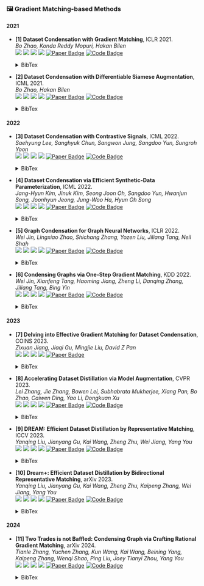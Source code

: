 ### 🖼️ Gradient Matching-based Methods

#### 2021
- **[1] Dataset Condensation with Gradient Matching**, ICLR 2021.  
*Bo Zhao, Konda Reddy Mopuri, Hakan Bilen*  
![](https://img.shields.io/badge/DC-blue) ![](https://img.shields.io/badge/Image_Classification-green) ![](https://img.shields.io/badge/Gradient_Matching-red) ![](https://img.shields.io/badge/Dataset_Condensation-orange)
<a href="https://openreview.net/forum?id=mSAKhLYLSsl"><img src="https://img.shields.io/badge/ICLR-Paper-%23D2691E" alt="Paper Badge"></a>
<a href="https://github.com/VICO-UoE/DatasetCondensation"><img src="https://img.shields.io/badge/GitHub-Code-brightgreen?logo=github" alt="Code Badge"></a>
    <details> <summary>BibTex</summary>

    ```bibtex
    @inproceedings{zhao2021dataset,
    title={Dataset Condensation with Gradient Matching},
    author={Bo Zhao and Konda Reddy Mopuri and Hakan Bilen},
    booktitle={International Conference on Learning Representations},
    year={2021},
    }
    ```

    </details>

- **[2] Dataset Condensation with Differentiable Siamese Augmentation**, ICML 2021.  
*Bo Zhao, Hakan Bilen*  
![](https://img.shields.io/badge/DSA-blue) ![](https://img.shields.io/badge/Image_Classification-green) ![](https://img.shields.io/badge/Gradient_Matching-red) ![](https://img.shields.io/badge/Dataset_Condensation-orange)
<a href="https://proceedings.mlr.press/v139/zhao21a.html"><img src="https://img.shields.io/badge/ICML-Paper-%23D2691E" alt="Paper Badge"></a>
<a href="https://github.com/VICO-UoE/DatasetCondensation"><img src="https://img.shields.io/badge/GitHub-Code-brightgreen?logo=github" alt="Code Badge"></a>
    <details> <summary>BibTex</summary>

    ```bibtex
    @inproceedings{zhao2021dataset,
    title={Dataset condensation with differentiable siamese augmentation},
    author={Zhao, Bo and Bilen, Hakan},
    booktitle={International Conference on Machine Learning},
    year={2021}
    }
    ```

    </details>

#### 2022
- **[3] Dataset Condensation with Contrastive Signals**, ICML 2022.  
*Saehyung Lee, Sanghyuk Chun, Sangwon Jung, Sangdoo Yun, Sungroh Yoon*  
![](https://img.shields.io/badge/DCC-blue) ![](https://img.shields.io/badge/Image_Classification-green) ![](https://img.shields.io/badge/Gradient_Matching-red) ![](https://img.shields.io/badge/Dataset_Condensation-orange)
<a href="https://proceedings.mlr.press/v162/lee22b.html"><img src="https://img.shields.io/badge/ICML-Paper-%23D2691E" alt="Paper Badge"></a>
<a href="https://github.com/Saehyung-Lee/DCC"><img src="https://img.shields.io/badge/GitHub-Code-brightgreen?logo=github" alt="Code Badge"></a>
    <details> <summary>BibTex</summary>

    ```bibtex
    @inproceedings{lee2022dataset,
    title={Dataset condensation with contrastive signals},
    author={Lee, Saehyung and Chun, Sanghyuk and Jung, Sangwon and Yun, Sangdoo and Yoon, Sungroh},
    booktitle={International Conference on Machine Learning},
    year={2022}
    }
    ```

    </details>

- **[4] Dataset Condensation via Efficient Synthetic-Data Parameterization**, ICML 2022.  
*Jang-Hyun Kim, Jinuk Kim, Seong Joon Oh, Sangdoo Yun, Hwanjun Song, Joonhyun Jeong, Jung-Woo Ha, Hyun Oh Song*  
![](https://img.shields.io/badge/IDC-blue) ![](https://img.shields.io/badge/Image_Classification-green) ![](https://img.shields.io/badge/Gradient_Matching-red) ![](https://img.shields.io/badge/Dataset_Condensation-orange)
<a href="https://proceedings.mlr.press/v162/kim22c.html"><img src="https://img.shields.io/badge/ICML-Paper-%23D2691E" alt="Paper Badge"></a>
<a href="https://github.com/snu-mllab/Efficient-Dataset-Condensation"><img src="https://img.shields.io/badge/GitHub-Code-brightgreen?logo=github" alt="Code Badge"></a>
    <details> <summary>BibTex</summary>

    ```bibtex
    @inproceedings{kim2022dataset,
    title={Dataset condensation via efficient synthetic-data parameterization},
    author={Kim, Jang-Hyun and Kim, Jinuk and Oh, Seong Joon and Yun, Sangdoo and Song, Hwanjun and Jeong, Joonhyun and Ha, Jung-Woo and Song, Hyun Oh},
    booktitle={International Conference on Machine Learning},
    year={2022}
    }
    ```

    </details>


- **[5] Graph Condensation for Graph Neural Networks**, ICLR 2022.  
*Wei Jin, Lingxiao Zhao, Shichang Zhang, Yozen Liu, Jiliang Tang, Neil Shah*  
![](https://img.shields.io/badge/GCOND-blue) ![](https://img.shields.io/badge/Graph-green) ![](https://img.shields.io/badge/Gradient_Matching-red) ![](https://img.shields.io/badge/Dataset_Condensation-orange)
<a href="https://openreview.net/forum?id=WLEx3Jo4QaB"><img src="https://img.shields.io/badge/ICLR-Paper-%23D2691E" alt="Paper Badge"></a>
<a href="https://github.com/ChandlerBang/GCond"><img src="https://img.shields.io/badge/GitHub-Code-brightgreen?logo=github" alt="Code Badge"></a>
    <details> <summary>BibTex</summary>

    ```bibtex
    @inproceedings{jin2022graph,
    title={Graph Condensation for Graph Neural Networks},
    author={Wei Jin and Lingxiao Zhao and Shichang Zhang and Yozen Liu and Jiliang Tang and Neil Shah},
    booktitle={International Conference on Learning Representations},
    year={2022}
    }
    ```

    </details>

- **[6] Condensing Graphs via One-Step Gradient Matching**, KDD 2022.  
*Wei Jin, Xianfeng Tang, Haoming Jiang, Zheng Li, Danqing Zhang, Jiliang Tang, Bing Yin*  
![](https://img.shields.io/badge/DosCond-blue) ![](https://img.shields.io/badge/Graph-green) ![](https://img.shields.io/badge/Gradient_Matching-red) ![](https://img.shields.io/badge/Dataset_Condensation-orange)
<a href="https://dl.acm.org/doi/10.1145/3534678.3539429"><img src="https://img.shields.io/badge/KDD-Paper-%23D2691E" alt="Paper Badge"></a>
<a href="https://github.com/amazon-science/doscond"><img src="https://img.shields.io/badge/GitHub-Code-brightgreen?logo=github" alt="Code Badge"></a>
    <details> <summary>BibTex</summary>

    ```bibtex
    @inproceedings{jin2022condensing,
    title={Condensing graphs via one-step gradient matching},
    author={Jin, Wei and Tang, Xianfeng and Jiang, Haoming and Li, Zheng and Zhang, Danqing and Tang, Jiliang and Yin, Bing},
    booktitle={Proceedings of the 28th ACM SIGKDD Conference on Knowledge Discovery and Data Mining},
    year={2022}
    }
    ```

    </details>

#### 2023
- **[7] Delving into Effective Gradient Matching for Dataset Condensation**, COINS 2023.  
*Zixuan Jiang, Jiaqi Gu, Mingjie Liu, David Z Pan*  
![](https://img.shields.io/badge/EGM-blue) ![](https://img.shields.io/badge/Image_Classification-green) ![](https://img.shields.io/badge/Gradient_Matching-red) ![](https://img.shields.io/badge/Dataset_Condensation-orange)
<a href="https://ieeexplore.ieee.org/document/10189244"><img src="https://img.shields.io/badge/COINS-Paper-%23D2691E" alt="Paper Badge"></a>
    <details> <summary>BibTex</summary>

    ```bibtex
    @inproceedings{jiang2023delving,
    title={Delving into effective gradient matching for dataset condensation},
    author={Jiang, Zixuan and Gu, Jiaqi and Liu, Mingjie and Pan, David Z},
    booktitle={2023 IEEE International Conference on Omni-layer Intelligent Systems (COINS)},
    year={2023}
    }
    ```

    </details>

- **[8] Accelerating Dataset Distillation via Model Augmentation**, CVPR 2023.  
*Lei Zhang, Jie Zhang, Bowen Lei, Subhabrata Mukherjee, Xiang Pan, Bo Zhao, Caiwen Ding, Yao Li, Dongkuan Xu*  
![](https://img.shields.io/badge/EDD-blue) ![](https://img.shields.io/badge/Image_Classification-green) ![](https://img.shields.io/badge/Gradient_Matching-red) ![](https://img.shields.io/badge/Dataset_Condensation-orange)
<a href="https://openaccess.thecvf.com/content/CVPR2023/papers/Zhang_Accelerating_Dataset_Distillation_via_Model_Augmentation_CVPR_2023_paper.pdf"><img src="https://img.shields.io/badge/CVPR-Paper-%23D2691E" alt="Paper Badge"></a>
<a href="https://github.com/ncsu-dk-lab/Acc-DD"><img src="https://img.shields.io/badge/GitHub-Code-brightgreen?logo=github" alt="Code Badge"></a>
    <details> <summary>BibTex</summary>

    ```bibtex
    @inproceedings{zhang2023accelerating,
    title={Accelerating dataset distillation via model augmentation},
    author={Zhang, Lei and Zhang, Jie and Lei, Bowen and Mukherjee, Subhabrata and Pan, Xiang and Zhao, Bo and Ding, Caiwen and Li, Yao and Xu, Dongkuan},
    booktitle={Proceedings of the IEEE/CVF Conference on Computer Vision and Pattern Recognition},
    year={2023}
    }
    ```

    </details>

- **[9] DREAM: Efficient Dataset Distillation by Representative Matching**, ICCV 2023.  
*Yanqing Liu, Jianyang Gu, Kai Wang, Zheng Zhu, Wei Jiang, Yang You*  
![](https://img.shields.io/badge/DREAM-blue) ![](https://img.shields.io/badge/Image_Classification-green) ![](https://img.shields.io/badge/Gradient_Matching-red) ![](https://img.shields.io/badge/Dataset_Condensation-orange)
<a href="https://openaccess.thecvf.com/content/ICCV2023/papers/Liu_DREAM_Efficient_Dataset_Distillation_by_Representative_Matching_ICCV_2023_paper.pdf"><img src="https://img.shields.io/badge/ICCV-Paper-%23D2691E" alt="Paper Badge"></a>
<a href="https://github.com/Yanqing0327/DREAM"><img src="https://img.shields.io/badge/GitHub-Code-brightgreen?logo=github" alt="Code Badge"></a>
    <details> <summary>BibTex</summary>

    ```bibtex
    @inproceedings{liu2023dream,
    title={Dream: Efficient dataset distillation by representative matching},
    author={Liu, Yanqing and Gu, Jianyang and Wang, Kai and Zhu, Zheng and Jiang, Wei and You, Yang},
    booktitle={Proceedings of the IEEE/CVF International Conference on Computer Vision},
    year={2023}
    }
    ```

    </details>

- **[10] Dream+: Efficient Dataset Distillation by Bidirectional Representative Matching**, arXiv 2023.  
*Yanqing Liu, Jianyang Gu, Kai Wang, Zheng Zhu, Kaipeng Zhang, Wei Jiang, Yang You*  
![](https://img.shields.io/badge/DREAM+-blue) ![](https://img.shields.io/badge/Image_Classification-green) ![](https://img.shields.io/badge/Gradient_Matching-red) ![](https://img.shields.io/badge/Dataset_Condensation-orange)
<a href="https://arxiv.org/abs/2310.15052"><img src="https://img.shields.io/badge/arXiv-Paper-%23D2691E?logo=arXiv" alt="Paper Badge"></a>
<a href="https://github.com/Yanqing0327/DREAM"><img src="https://img.shields.io/badge/GitHub-Code-brightgreen?logo=github" alt="Code Badge"></a>
    <details> <summary>BibTex</summary>

    ```bibtex
    @article{liu2023dream+,
      title={Dream+: Efficient dataset distillation by bidirectional representative matching},
      author={Liu, Yanqing and Gu, Jianyang and Wang, Kai and Zhu, Zheng and Zhang, Kaipeng and Jiang, Wei and You, Yang},
      journal={arXiv preprint arXiv:2310.15052},
      year={2023}
    }
    ```

    </details>

#### 2024
- **[11] Two Trades is not Baffled: Condensing Graph via Crafting Rational Gradient Matching**, arXiv 2024.  
*Tianle Zhang, Yuchen Zhang, Kun Wang, Kai Wang, Beining Yang, Kaipeng Zhang, Wenqi Shao, Ping Liu, Joey Tianyi Zhou, Yang You*  
![](https://img.shields.io/badge/CTRL-blue) ![](https://img.shields.io/badge/Graph-green) ![](https://img.shields.io/badge/Gradient_Matching-red) ![](https://img.shields.io/badge/Dataset_Condensation-orange)
<a href="https://arxiv.org/abs/2402.04924"><img src="https://img.shields.io/badge/arXiv-Paper-%23D2691E?logo=arXiv" alt="Paper Badge"></a>
<a href="https://github.com/NUS-HPC-AI-Lab/CTRL"><img src="https://img.shields.io/badge/GitHub-Code-brightgreen?logo=github" alt="Code Badge"></a>
    <details> <summary>BibTex</summary>

    ```bibtex
    @article{zhang2024two,
    title={Two trades is not baffled: Condense graph via crafting rational gradient matching},
    author={Zhang, Tianle and Zhang, Yuchen and Wang, Kun and Wang, Kai and Yang, Beining and Zhang, Kaipeng and Shao, Wenqi and Liu, Ping and Zhou, Joey Tianyi and You, Yang},
    journal={arXiv preprint arXiv:2402.04924},
    year={2024}
    }
    ```

    </details>